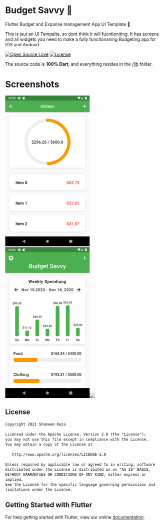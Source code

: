# Budget Savvy :memo:

Flutter Budget and Expanse management App UI Template 📝

This is jsut an UI Tempalte, so dont think it will fucntioniting. It has screens and all widgets you need to make a fully functionaning Budgeting app for IOS and Android.

[![Open Source Love](https://badges.frapsoft.com/os/v1/open-source.svg?v=102)](https://opensource.org/licenses/Apache-2.0)
[![License](https://img.shields.io/badge/license-Apache%202.0-blue.svg)](https://github.com/shameemreza/budgetsavvy/blob/main/LICENSE)

The source code is **100% Dart**, and everything resides in the [/lib](https://github.com/shameemreza/budgetsavvy/tree/master/lib) folder.

# Screenshots

<img height="480px" src="row/preview_01.png"><img height="480px" src="row/preview_02.png"><img height="480px" src="assets/images/preview_03.png">

## License

```
Copyright 2021 Shameem Reza

Licensed under the Apache License, Version 2.0 (the "License");
you may not use this file except in compliance with the License.
You may obtain a copy of the License at

   http://www.apache.org/licenses/LICENSE-2.0

Unless required by applicable law or agreed to in writing, software
distributed under the License is distributed on an "AS IS" BASIS,
WITHOUT WARRANTIES OR CONDITIONS OF ANY KIND, either express or implied.
See the License for the specific language governing permissions and
limitations under the License.
```

## Getting Started with Flutter

For help getting started with Flutter, view our online
[documentation](https://flutter.io/).
